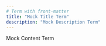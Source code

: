 ```yaml
---
# Term with front-matter
title: "Mock Title Term"
description: "Mock Description Term"
---
```


Mock Content Term
